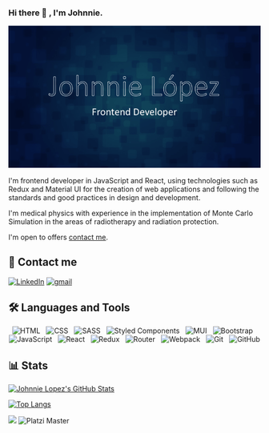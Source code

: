 ### Hi there 👋 , I'm Johnnie.

![background](./img/background.png)

I'm frontend developer in JavaScript and React, using technologies such as Redux and Material UI for the creation of web applications and following the standards and good practices in design and development.

I'm medical physics with experience in the implementation of Monte Carlo Simulation in the areas of radiotherapy and radiation protection.

I'm open to offers [contact me](mailto:johesloc@gmail.com).

## 💬 Contact me
[<img src="https://img.shields.io/badge/linkedin-%230077B5.svg?style=for-the-badge&logo=linkedin&logoColor=white" alt="LinkedIn" />][linkedin] 
[<img src="https://img.shields.io/badge/Gmail-D14836?style=for-the-badge&logo=gmail&logoColor=white" alt="gmail" />](mailto:johesloc@gmail.com)
## 🛠 Languages and Tools
 
<p align="center">  
  <img src="https://img.shields.io/badge/HTML5-E34F26?style=for-the-badge&logo=html5&logoColor=white" alt="HTML" />&nbsp;&nbsp;
  <img src="https://img.shields.io/badge/CSS3-1572B6?style=for-the-badge&logo=css3&logoColor=white" alt="CSS" />&nbsp;&nbsp;
  <img src="https://img.shields.io/badge/Sass-CC6699?style=for-the-badge&logo=sass&logoColor=white" alt="SASS" />&nbsp;&nbsp;
  <img src="https://img.shields.io/badge/styled--components-DB7093?style=for-the-badge&logo=styled-components&logoColor=white" alt="Styled Components" />&nbsp;&nbsp;
  <img src="https://img.shields.io/badge/MUI-%230081CB.svg?style=for-the-badge&logo=material-ui&logoColor=white" alt="MUI" />&nbsp;&nbsp;
  <img src="https://img.shields.io/badge/bootstrap-%23563D7C.svg?style=for-the-badge&logo=bootstrap&logoColor=white" alt="Bootstrap" />&nbsp;&nbsp;
  <img src="https://img.shields.io/badge/JavaScript-323330?style=for-the-badge&logo=javascript&logoColor=F7DF1E" alt="JavaScript" />&nbsp;&nbsp;
  <img src="https://img.shields.io/badge/React-20232A?style=for-the-badge&logo=react&logoColor=61DAFB" alt="React" />&nbsp;&nbsp;
  <img src="https://img.shields.io/badge/redux-%23593d88.svg?style=for-the-badge&logo=redux&logoColor=white" alt="Redux" />&nbsp;&nbsp;
  <img src="https://img.shields.io/badge/React_Router-CA4245?style=for-the-badge&logo=react-router&logoColor=white" alt="Router" />&nbsp;&nbsp;
  <img src="https://img.shields.io/badge/webpack-%238DD6F9.svg?style=for-the-badge&logo=webpack&logoColor=black" alt="Webpack" />&nbsp;&nbsp;
  <img src="https://img.shields.io/badge/Git-F05032?style=for-the-badge&logo=git&logoColor=white" alt="Git" />&nbsp;&nbsp;
  <img src="https://img.shields.io/badge/github%20-%23000.svg?&style=for-the-badge&logo=github&logoColor=white" alt="GitHub" />
</p>


## 📊 Stats

[![Johnnie Lopez's GitHub Stats](https://github-readme-stats.vercel.app/api?username=Johnnie-LC&show_icons=true&hide_border=false&theme=ayu-mirage)](https://github.com/anuraghazra/github-readme-stats)

[![Top Langs](https://github-readme-stats.vercel.app/api/top-langs/?username=anuraghazra&layout=compact&theme=ayu-mirage)](https://github.com/anuraghazra/github-readme-stats)

![](https://komarev.com/ghpvc/?username=Johnnie-LC&color=brightgreen)
![Platzi Master](https://img.shields.io/badge/Platzi%20Master-C8-95ca3e)




<!-- Reference URLs -->
[html]: https://github.com/topics/html
[css]:https://github.com/topics/css
[JS]:https://github.com/topics/javascript
[react]:https://reactjs.org/
[redux]:https://redux.js.org/
[vs]:https://code.visualstudio.com/
[git]:https://git-scm.com/
[github]:https://github.com/
[linkedin]:https://www.linkedin.com/in/johnnie-lopez-3343008


<!--
**Johnnie-LC/Johnnie-LC** is a ✨ _special_ ✨ repository because its `README.md` (this file) appears on your GitHub profile.

Here are some ideas to get you started:

- 🔭 I’m currently working on ...
- 🌱 I’m currently learning ...
- 👯 I’m looking to collaborate on ...
- 🤔 I’m looking for help with ...
- 💬 Ask me about ...
- 📫 How to reach me: ...
- 😄 Pronouns: ...
- ⚡ Fun fact: ...
-->
